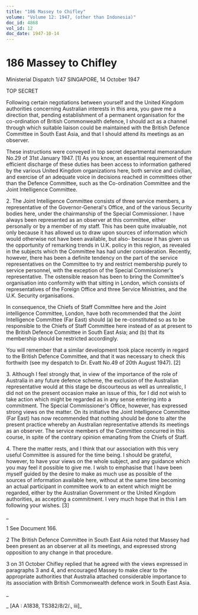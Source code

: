 ```yaml
---
title: "186 Massey to Chifley"
volume: "Volume 12: 1947, (other than Indonesia)"
doc_id: 4868
vol_id: 12
doc_date: 1947-10-14
---
```


# 186 Massey to Chifley

Ministerial Dispatch 1/47 SINGAPORE, 14 October 1947

TOP SECRET

Following certain negotiations between yourself and the United Kingdom authorities concerning Australian interests in this area, you gave me a direction that, pending establishment of a permanent organisation for the co-ordination of British Commonwealth defence, I should act as a channel through which suitable liaison could be maintained with the British Defence Committee in South East Asia, and that I should attend its meetings as an observer.

These instructions were conveyed in top secret departmental memorandum No.29 of 31st January 1947. [1] As you know, an essential requirement of the efficient discharge of these duties has been access to information gathered by the various United Kingdom organizations here, both service and civilian, and exercise of an adequate voice in decisions reached in committees other than the Defence Committee, such as the Co-ordination Committee and the Joint Intelligence Committee.

2\. The Joint Intelligence Committee consists of three service members, a representative of the Governor-General's Office, and of the various Security bodies here, under the chairmanship of the Special Commissioner. I have always been represented as an observer at this committee, either personally or by a member of my staff. This has been quite invaluable, not only because it has allowed us to draw upon sources of information which would otherwise not have been available, but also- because it has given us the opportunity of remarking trends in U.K. policy in this region, as revealed in the subjects which the Committee has had under consideration. Recently, however, there has been a definite tendency on the part of the service representatives on the Committee to try and restrict membership purely to service personnel, with the exception of the Special Commissioner's representative. The ostensible reason has been to bring the Committee's organisation into conformity with that sitting in London, which consists of representatives of the Foreign Office and three Service Ministries, and the U.K. Security organisations.

In consequence, the Chiefs of Staff Committee here and the Joint intelligence Committee, London, have both recommended that the Joint Intelligence Committee (Far East) should (a) be re-constituted so as to be responsible to the Chiefs of Staff Committee here instead of as at present to the British Defence Committee in South East Asia; and (b) that its membership should be restricted accordingly.

You will remember that a similar development took place recently in regard to the British Defence Committee, and that it was necessary to check this forthwith (see my despatch to Dr. Evatt No.49 of 20th August 1947). [2]

3\. Although I feel strongly that, in view of the importance of the role of Australia in any future defence scheme, the exclusion of the Australian representative would at this stage be discourteous as well as unrealistic, I did not on the present occasion make an issue of this, for I did not wish to take action which might be regarded as in any sense entering into a commitment. The Special Commissioner's Office, however, has expressed strong views on the matter. On its initiative the Joint Intelligence Committee (Far East) has now recommended that nothing should be done to alter the present practice whereby an Australian representative attends its meetings as an observer. The service members of the Committee concurred in this course, in spite of the contrary opinion emanating from the Chiefs of Staff.

4\. There the matter rests, and I think that our association with this very useful Committee is assured for the time being. I should be grateful, however, to have your views on the whole subject, and any guidance which you may feel it possible to give me. I wish to emphasise that I have been myself guided by the desire to make as much use as possible of the sources of information available here, without at the same time becoming an actual participant in committee work to an extent which might be regarded, either by the Australian Government or the United Kingdom authorities, as accepting a commitment. I very much hope that in this I am following your wishes. [3]

_

1 See Document 166.

2 The British Defence Committee in South East Asia noted that Massey had been present as an observer at all its meetings, and expressed strong opposition to any change in that procedure.

3 on 31 October Chifley replied that he agreed with the views expressed in paragraphs 3 and 4, and encouraged Massey to make clear to the appropriate authorities that Australia attached considerable importance to its association with British Commonwealth defence work in South East Asia.

_

_ [AA : A1838, TS382/8/2/., iii]_

